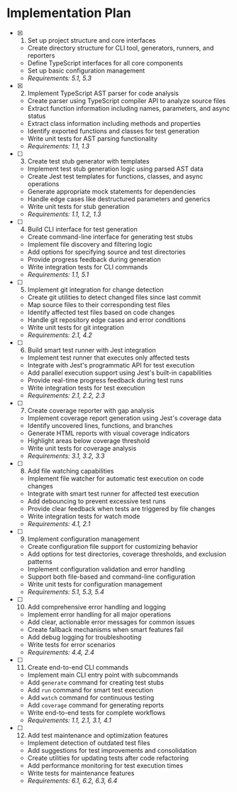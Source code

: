 # Implementation Plan

- [x] 1. Set up project structure and core interfaces
  - Create directory structure for CLI tool, generators, runners, and reporters
  - Define TypeScript interfaces for all core components
  - Set up basic configuration management
  - _Requirements: 5.1, 5.3_

- [x] 2. Implement TypeScript AST parser for code analysis
  - Create parser using TypeScript compiler API to analyze source files
  - Extract function information including names, parameters, and async status
  - Extract class information including methods and properties
  - Identify exported functions and classes for test generation
  - Write unit tests for AST parsing functionality
  - _Requirements: 1.1, 1.3_

- [ ] 3. Create test stub generator with templates
  - Implement test stub generation logic using parsed AST data
  - Create Jest test templates for functions, classes, and async operations
  - Generate appropriate mock statements for dependencies
  - Handle edge cases like destructured parameters and generics
  - Write unit tests for stub generation
  - _Requirements: 1.1, 1.2, 1.3_

- [ ] 4. Build CLI interface for test generation
  - Create command-line interface for generating test stubs
  - Implement file discovery and filtering logic
  - Add options for specifying source and test directories
  - Provide progress feedback during generation
  - Write integration tests for CLI commands
  - _Requirements: 1.1, 5.1_

- [ ] 5. Implement git integration for change detection
  - Create git utilities to detect changed files since last commit
  - Map source files to their corresponding test files
  - Identify affected test files based on code changes
  - Handle git repository edge cases and error conditions
  - Write unit tests for git integration
  - _Requirements: 2.1, 4.2_

- [ ] 6. Build smart test runner with Jest integration
  - Implement test runner that executes only affected tests
  - Integrate with Jest's programmatic API for test execution
  - Add parallel execution support using Jest's built-in capabilities
  - Provide real-time progress feedback during test runs
  - Write integration tests for test execution
  - _Requirements: 2.1, 2.2, 2.3_

- [ ] 7. Create coverage reporter with gap analysis
  - Implement coverage report generation using Jest's coverage data
  - Identify uncovered lines, functions, and branches
  - Generate HTML reports with visual coverage indicators
  - Highlight areas below coverage threshold
  - Write unit tests for coverage analysis
  - _Requirements: 3.1, 3.2, 3.3_

- [ ] 8. Add file watching capabilities
  - Implement file watcher for automatic test execution on code changes
  - Integrate with smart test runner for affected test execution
  - Add debouncing to prevent excessive test runs
  - Provide clear feedback when tests are triggered by file changes
  - Write integration tests for watch mode
  - _Requirements: 4.1, 2.1_

- [ ] 9. Implement configuration management
  - Create configuration file support for customizing behavior
  - Add options for test directories, coverage thresholds, and exclusion patterns
  - Implement configuration validation and error handling
  - Support both file-based and command-line configuration
  - Write unit tests for configuration management
  - _Requirements: 5.1, 5.3, 5.4_

- [ ] 10. Add comprehensive error handling and logging
  - Implement error handling for all major operations
  - Add clear, actionable error messages for common issues
  - Create fallback mechanisms when smart features fail
  - Add debug logging for troubleshooting
  - Write tests for error scenarios
  - _Requirements: 4.4, 2.4_

- [ ] 11. Create end-to-end CLI commands
  - Implement main CLI entry point with subcommands
  - Add `generate` command for creating test stubs
  - Add `run` command for smart test execution
  - Add `watch` command for continuous testing
  - Add `coverage` command for generating reports
  - Write end-to-end tests for complete workflows
  - _Requirements: 1.1, 2.1, 3.1, 4.1_

- [ ] 12. Add test maintenance and optimization features
  - Implement detection of outdated test files
  - Add suggestions for test improvements and consolidation
  - Create utilities for updating tests after code refactoring
  - Add performance monitoring for test execution times
  - Write tests for maintenance features
  - _Requirements: 6.1, 6.2, 6.3, 6.4_